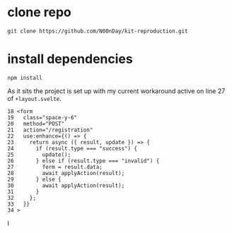 # clone repo
```
git clone https://github.com/N00nDay/kit-reproduction.git
```

# install dependencies
```
npm install
```

As it sits the project is set up with my current workaround active on line 27 of `+layout.svelte`.
```
18 <form
19   class="space-y-6"
20   method="POST"
21   action="/registration"
22   use:enhance={() => {
23     return async ({ result, update }) => {
24       if (result.type === "success") {
25         update();
26       } else if (result.type === "invalid") {
27         form = result.data;
28         await applyAction(result);
29       } else {
30         await applyAction(result);
31       }
32     };
33   }}
34 >
```

I
